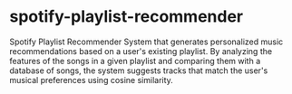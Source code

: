 # spotify-playlist-recommender
Spotify Playlist Recommender System that generates personalized music recommendations based on a user's existing playlist. By analyzing the features of the songs in a given playlist and comparing them with a database of songs, the system suggests tracks that match the user's musical preferences using cosine similarity. 
